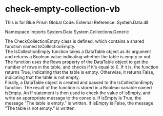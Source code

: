 # check-empty-collection-vb

This is for Blue Prism Global Code.
External Reference:
System.Data.dll

Namespace Imports
System.Data
System.Collections.Generic

The CheckCollectionEmpty class is defined, which contains a shared function named IsCollectionEmpty.  
The IsCollectionEmpty function takes a DataTable object as its argument and returns a Boolean value indicating whether the table is empty or not.  
The function uses the Rows property of the DataTable object to get the number of rows in the table, and checks if it's equal to 0. 
If it is, the function returns True, indicating that the table is empty. Otherwise, it returns False, indicating that the table is not empty.  
Finally, a DataTable object is created and passed to the IsCollectionEmpty function. The result of the function is stored in a Boolean variable named isEmpty. 
An If statement is then used to check the value of isEmpty, and write an appropriate message to the console. 
If isEmpty is True, the message "The table is empty." is written. If isEmpty is False, the message "The table is not empty." is written.
